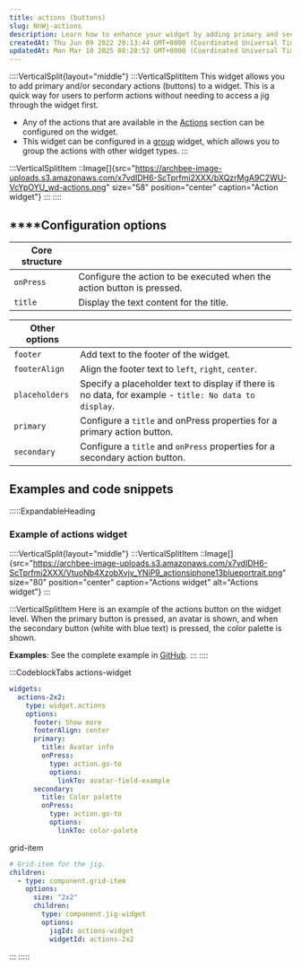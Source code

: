 ```yaml
---
title: actions (buttons)
slug: NnWj-actions
description: Learn how to enhance your widget by adding primary and secondary actions without the need to access the widget first. This document covers configuration options and examples for our versatile actions widget, which can be configured both within the widget 
createdAt: Thu Jun 09 2022 20:13:44 GMT+0000 (Coordinated Universal Time)
updatedAt: Mon Mar 10 2025 08:28:52 GMT+0000 (Coordinated Universal Time)
---
```


::::VerticalSplit{layout="middle"}
:::VerticalSplitItem
This widget allows you to add primary and/or secondary actions (buttons) to a widget. This is a quick way for users to perform actions without needing to access a jig through the widget first.

- Any of the actions that are available in the [Actions](./../Actions.md) section can be configured on the widget.
- This widget can be configured in a [group](<./Content widget components/group.md>) widget, which allows you to group the actions with other widget types.
:::

:::VerticalSplitItem
::Image[]{src="https://archbee-image-uploads.s3.amazonaws.com/x7vdIDH6-ScTprfmi2XXX/bXQzrMgA9C2WU-VcYpOYU_wd-actions.png" size="58" position="center" caption="Action widget"}
:::
::::

## ****Configuration options

| **Core structure** |                                                                        |
| ------------------ | ---------------------------------------------------------------------- |
| `onPress`          | Configure the action to be executed when the action button is pressed. |
| `title`            | Display the text content for the title.                                |

| **Other options** |                                                                                                       |
| ----------------- | ----------------------------------------------------------------------------------------------------- |
| `footer`          | Add text to the footer of the widget.                                                                 |
| `footerAlign`     | Align the footer text to `left`, `right`, `center`.                                                   |
| `placeholders`    | Specify a placeholder text to display if there is no data, for example - `title: No data to display`. |
| `primary`         | Configure a `title` and onPress properties for a primary action button.                               |
| `secondary`       | Configure a `title` and `onPress` properties for a secondary action button.                           |

## Examples and code snippets

:::::ExpandableHeading
### Example of actions widget

::::VerticalSplit{layout="middle"}
:::VerticalSplitItem
::Image[]{src="https://archbee-image-uploads.s3.amazonaws.com/x7vdIDH6-ScTprfmi2XXX/VtuoNb4XzobXvjv_YNiP9_actionsiphone13blueportrait.png" size="80" position="center" caption="Actions widget" alt="Actions widget"}
:::

:::VerticalSplitItem
Here is an example of the actions button on the widget level. When the primary button is pressed, an avatar is shown, and when the secondary button (white with blue text) is pressed, the color palette is shown.

**Examples**:
See the complete example in [GitHub](https://github.com/jigx-com/jigx-samples/blob/main/quickstart/jigx-samples/jigs/widgets/action/actions.jigx).
:::
::::

:::CodeblockTabs
actions-widget

```yaml
widgets:
  actions-2x2:
    type: widget.actions
    options:
      footer: Show more
      footerAlign: center
      primary:
        title: Avatar info
        onPress:
          type: action.go-to
          options:
            linkTo: avatar-field-example
      secondary:
        title: Color palette
        onPress:
          type: action.go-to
          options:
            linkTo: color-palete
```

grid-item

```yaml
# Grid-item for the jig.
children:
  - type: component.grid-item
    options:
      size: "2x2"
      children: 
        type: component.jig-widget
        options:
          jigId: actions-widget
          widgetId: actions-2x2
```
:::
:::::

